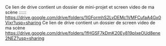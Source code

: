 Ce lien de drive contient un dossier de mini-projet et screen video de ma scène ::::::
https://drive.google.com/drive/folders/1lGFormhS2LvDEMc1VMFCufaA4Gx0Vixr?usp=sharing
Ce lien de drive contient un dossier de screen video de ma scène
https://drive.google.com/drive/folders/1fHGSF7kDmK20Ey819pIxeOUd8ene2NEZ?usp=sharing

